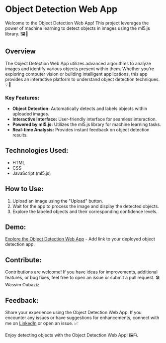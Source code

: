 # Object Detection Web App

Welcome to the Object Detection Web App! This project leverages the power of machine learning to detect objects in images using the ml5.js library. 🖼️🤖

## Overview

The Object Detection Web App utilizes advanced algorithms to analyze images and identify various objects present within them. Whether you're exploring computer vision or building intelligent applications, this app provides an interactive platform to understand object detection techniques. 💡👀

### Key Features:

- **Object Detection:** Automatically detects and labels objects within uploaded images.
- **Interactive Interface:** User-friendly interface for seamless interaction.
- **Powered by ml5.js:** Utilizes the ml5.js library for machine learning tasks.
- **Real-time Analysis:** Provides instant feedback on object detection results.

## Technologies Used:

- HTML
- CSS
- JavaScript (ml5.js)

## How to Use:

1. Upload an image using the "Upload" button.
2. Wait for the app to process the image and display the detected objects.
3. Explore the labeled objects and their corresponding confidence levels.

## Demo:

[Explore the Object Detection Web App](https://wassimoubaziz.github.io/object-detection/) - Add link to your deployed object detection app.

## Contribute:

Contributions are welcome! If you have ideas for improvements, additional features, or bug fixes, feel free to open an issue or submit a pull request. 🛠️
Wassim Oubaziz

## Feedback:

Share your experience using the Object Detection Web App. If you encounter any issues or have suggestions for enhancements, connect with me on [LinkedIn](#) or open an issue. 📈

Enjoy detecting objects with the Object Detection Web App! 🖼️🔍
